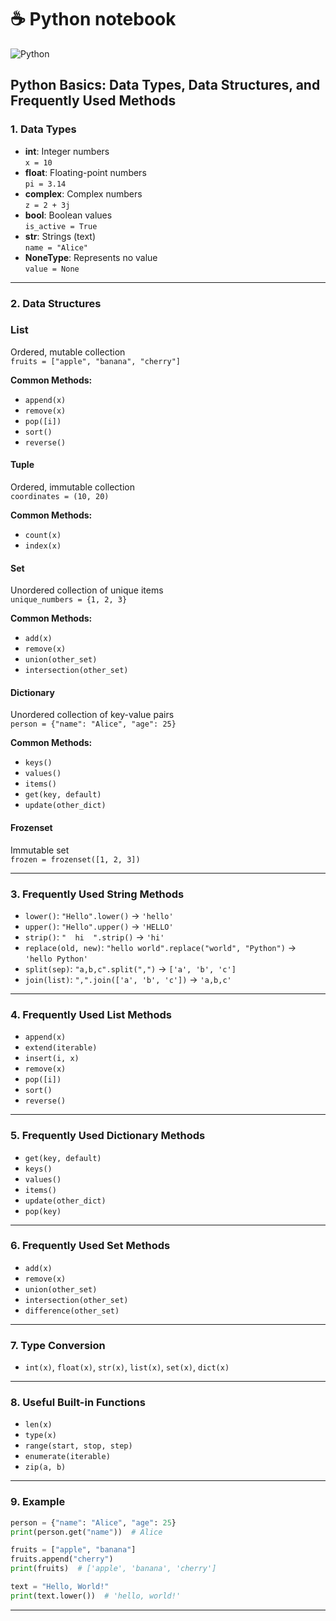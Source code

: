 # ☕ Python notebook

![Python](https://img.shields.io/badge/Python-%231E9FB4.svg?style=flat&logo=python&logoColor=white)

## Python Basics: Data Types, Data Structures, and Frequently Used Methods

### 1. Data Types

- **int**: Integer numbers  
  `x = 10`
- **float**: Floating-point numbers  
  `pi = 3.14`
- **complex**: Complex numbers  
  `z = 2 + 3j`
- **bool**: Boolean values  
  `is_active = True`
- **str**: Strings (text)  
  `name = "Alice"`
- **NoneType**: Represents no value  
  `value = None`

---

### 2. Data Structures

### List

Ordered, mutable collection  
`fruits = ["apple", "banana", "cherry"]`

**Common Methods:**

- `append(x)`
- `remove(x)`
- `pop([i])`
- `sort()`
- `reverse()`

#### Tuple

Ordered, immutable collection  
`coordinates = (10, 20)`

**Common Methods:**

- `count(x)`
- `index(x)`

#### Set

Unordered collection of unique items  
`unique_numbers = {1, 2, 3}`

**Common Methods:**

- `add(x)`
- `remove(x)`
- `union(other_set)`
- `intersection(other_set)`

#### Dictionary

Unordered collection of key-value pairs  
`person = {"name": "Alice", "age": 25}`

**Common Methods:**

- `keys()`
- `values()`
- `items()`
- `get(key, default)`
- `update(other_dict)`

#### Frozenset

Immutable set  
`frozen = frozenset([1, 2, 3])`

---

### 3. Frequently Used String Methods

- `lower()`: `"Hello".lower()` → `'hello'`
- `upper()`: `"Hello".upper()` → `'HELLO'`
- `strip()`: `"  hi  ".strip()` → `'hi'`
- `replace(old, new)`: `"hello world".replace("world", "Python")` → `'hello Python'`
- `split(sep)`: `"a,b,c".split(",")` → `['a', 'b', 'c']`
- `join(list)`: `",".join(['a', 'b', 'c'])` → `'a,b,c'`

---

### 4. Frequently Used List Methods

- `append(x)`
- `extend(iterable)`
- `insert(i, x)`
- `remove(x)`
- `pop([i])`
- `sort()`
- `reverse()`

---

### 5. Frequently Used Dictionary Methods

- `get(key, default)`
- `keys()`
- `values()`
- `items()`
- `update(other_dict)`
- `pop(key)`

---

### 6. Frequently Used Set Methods

- `add(x)`
- `remove(x)`
- `union(other_set)`
- `intersection(other_set)`
- `difference(other_set)`

---

### 7. Type Conversion

- `int(x)`, `float(x)`, `str(x)`, `list(x)`, `set(x)`, `dict(x)`

---

### 8. Useful Built-in Functions

- `len(x)`
- `type(x)`
- `range(start, stop, step)`
- `enumerate(iterable)`
- `zip(a, b)`

---

### 9. Example

```python
person = {"name": "Alice", "age": 25}
print(person.get("name"))  # Alice

fruits = ["apple", "banana"]
fruits.append("cherry")
print(fruits)  # ['apple', 'banana', 'cherry']

text = "Hello, World!"
print(text.lower())  # 'hello, world!'
```

---
